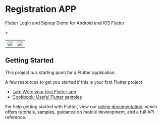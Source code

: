 # Registration APP

Flutter Login and Signup Demo for Android and IOS Flutter



<table style="border: none;"> > 
<!--     <tr>
    <td>First Screen Page</td>
     <td>Holiday Mention</td>
    
  </tr>  -->
  <tr>
    <td><img src="https://user-images.githubusercontent.com/57150383/116878277-91d91080-ac38-11eb-89e4-aa9e16b42a13.png" ></td>
    <td><img src="https://user-images.githubusercontent.com/57150383/116878293-96052e00-ac38-11eb-9f69-ddb19405b525.png" ></td>
  </tr>
 </table>
 



 

## Getting Started

This project is a starting point for a Flutter application.

A few resources to get you started if this is your first Flutter project:

- [Lab: Write your first Flutter app](https://flutter.dev/docs/get-started/codelab)
- [Cookbook: Useful Flutter samples](https://flutter.dev/docs/cookbook)

For help getting started with Flutter, view our
[online documentation](https://flutter.dev/docs), which offers tutorials,
samples, guidance on mobile development, and a full API reference.
